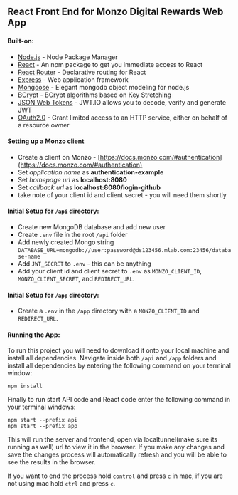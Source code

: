 ## React Front End for Monzo Digital Rewards Web App

#### Built-on:
- [Node.js](https://nodejs.org/en/) - Node Package Manager
- [React](https://facebook.github.io/react/) - An npm package to get you immediate access to React
- [React Router](https://reacttraining.com/react-router/) - Declarative routing for React
- [Express](http://expressjs.com/) - Web application framework
- [Mongoose](http://mongoosejs.com/) - Elegant mongodb object modeling for node.js
- [BCrypt](https://www.npmjs.com/package/bcrypt) - BCrypt algorithms based on Key Stretching
- [JSON Web Tokens](https://jwt.io/) - JWT.IO allows you to decode, verify and generate JWT
- [OAuth2.0](https://auth0.com/) - Grant limited access to an HTTP service, either on behalf of a resource owner

#### Setting up a Monzo client
- Create a client on Monzo - [https://docs.monzo.com/#authentication](https://docs.monzo.com/#authentication)
- Set *application name* as **authentication-example**
- Set *homepage url* as **localhost:8080**
- Set *callback url* as **localhost:8080/login-github**
- take note of your client id and client secret - you will need them shortly

#### Initial Setup for `/api` directory:
- Create new MongoDB database and add new user
- Create `.env` file in the root `/api` folder
- Add newly created Mongo string `DATABASE_URL=mongodb://user:password@ds123456.mlab.com:23456/database-name`
- Add `JWT_SECRET` to `.env` - this can be anything
- Add your client id and client secret to `.env` as `MONZO_CLIENT_ID`, `MONZO_CLIENT_SECRET`, and `REDIRECT_URL`.

#### Initial Setup for `/app` directory:
- Create a `.env` in the `/app` directory with a `MONZO_CLIENT_ID` and `REDIRECT_URL`.

#### Running the App:
To run this project you will need to download it onto your local machine and install all dependencies.
Navigate inside both `/api` and `/app` folders and install all dependencies by entering the following command on your terminal window:
```
npm install
```
Finally to run start API code and React code enter the following command in your terminal windows:
```
npm start --prefix api
npm start --prefix app
```
This will run the server and frontend, open via localtunnel(make sure its running as well) url to view it in the browser. If you make any changes and save the changes process will automatically refresh and you will be able to see the results in the browser.

If you want to end the process hold `control` and press `c` in mac, if you are not using mac hold `ctrl` and press `c`.
